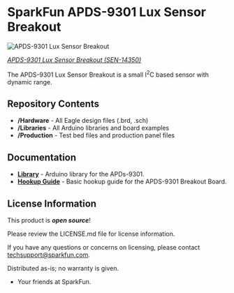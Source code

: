 SparkFun APDS-9301 Lux Sensor Breakout
======================================

![APDS-9301 Lux Sensor Breakout](https://cdn.sparkfun.com//assets/parts/1/2/3/3/5/14350-01.jpg)  

[*APDS-9301 Lux Sensor Breakout (SEN-14350)*](https://www.sparkfun.com/products/14350)

The APDS-9301 Lux Sensor Breakout is a small I<sup>2</sup>C based sensor with dynamic range. 

Repository Contents
-------------------
* **/Hardware** - All Eagle design files (.brd, .sch)
* **/Libraries** - All Arduino libraries and board examples
* **/Production** - Test bed files and production panel files


Documentation
--------------
* **[Library](https://github.com/sparkfun/SparkFun_APDS9301_Library)** - Arduino library for the APDs-9301.
* **[Hookup Guide](https://learn.sparkfun.com/tutorials/apds-9301-sensor-hookup-guide)** - Basic hookup guide for the APDS-9301 Breakout Board.

License Information
-------------------

This product is _**open source**_! 

Please review the LICENSE.md file for license information. 

If you have any questions or concerns on licensing, please contact techsupport@sparkfun.com.

Distributed as-is; no warranty is given.

- Your friends at SparkFun.
